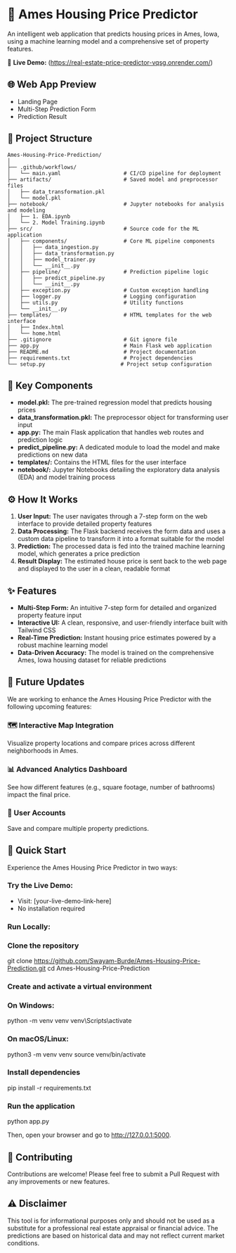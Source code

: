 # 🏡 Ames Housing Price Predictor

An intelligent web application that predicts housing prices in Ames, Iowa, using a machine learning model and a comprehensive set of property features.

🔗 **Live Demo:** (https://real-estate-price-predictor-vqsg.onrender.com/)

## 🌐 Web App Preview

- Landing Page
- Multi-Step Prediction Form
- Prediction Result

## 📁 Project Structure
```
Ames-Housing-Price-Prediction/
│
├── .github/workflows/
│   └── main.yaml                    # CI/CD pipeline for deployment
├── artifacts/                       # Saved model and preprocessor files
│   ├── data_transformation.pkl
│   └── model.pkl
├── notebook/                        # Jupyter notebooks for analysis and modeling
│   ├── 1. EDA.ipynb
│   └── 2. Model Training.ipynb
├── src/                             # Source code for the ML application
│   ├── components/                  # Core ML pipeline components
│   │   ├── data_ingestion.py
│   │   ├── data_transformation.py
│   │   ├── model_trainer.py
│   │   └── __init__.py
│   ├── pipeline/                    # Prediction pipeline logic
│   │   ├── predict_pipeline.py
│   │   └── __init__.py
│   ├── exception.py                 # Custom exception handling
│   ├── logger.py                    # Logging configuration
│   ├── utils.py                     # Utility functions
│   └── __init__.py
├── templates/                       # HTML templates for the web interface
│   ├── Index.html
│   └── home.html
├── .gitignore                       # Git ignore file
├── app.py                           # Main Flask web application
├── README.md                        # Project documentation
├── requirements.txt                 # Project dependencies
└── setup.py                        # Project setup configuration
```


## 📝 Key Components

- **model.pkl:** The pre-trained regression model that predicts housing prices
- **data_transformation.pkl:** The preprocessor object for transforming user input
- **app.py:** The main Flask application that handles web routes and prediction logic
- **predict_pipeline.py:** A dedicated module to load the model and make predictions on new data
- **templates/:** Contains the HTML files for the user interface
- **notebook/:** Jupyter Notebooks detailing the exploratory data analysis (EDA) and model training process

## ⚙️ How It Works

1. **User Input:** The user navigates through a 7-step form on the web interface to provide detailed property features
2. **Data Processing:** The Flask backend receives the form data and uses a custom data pipeline to transform it into a format suitable for the model
3. **Prediction:** The processed data is fed into the trained machine learning model, which generates a price prediction
4. **Result Display:** The estimated house price is sent back to the web page and displayed to the user in a clean, readable format

## ✨ Features

- **Multi-Step Form:** An intuitive 7-step form for detailed and organized property feature input
- **Interactive UI:** A clean, responsive, and user-friendly interface built with Tailwind CSS
- **Real-Time Prediction:** Instant housing price estimates powered by a robust machine learning model
- **Data-Driven Accuracy:** The model is trained on the comprehensive Ames, Iowa housing dataset for reliable predictions

## 🔮 Future Updates

We are working to enhance the Ames Housing Price Predictor with the following upcoming features:

### 🗺️ Interactive Map Integration
Visualize property locations and compare prices across different neighborhoods in Ames.

### 📊 Advanced Analytics Dashboard
See how different features (e.g., square footage, number of bathrooms) impact the final price.

### 👤 User Accounts
Save and compare multiple property predictions.

## 🚦 Quick Start

Experience the Ames Housing Price Predictor in two ways:

### Try the Live Demo:
- Visit: [your-live-demo-link-here]
- No installation required

### Run Locally:

### Clone the repository
git clone https://github.com/Swayam-Burde/Ames-Housing-Price-Prediction.git
cd Ames-Housing-Price-Prediction

### Create and activate a virtual environment
### On Windows:
python -m venv venv
venv\Scripts\activate

### On macOS/Linux:
 python3 -m venv venv
 source venv/bin/activate

### Install dependencies
pip install -r requirements.txt

### Run the application
python app.py

Then, open your browser and go to http://127.0.0.1:5000.

## 🤝 Contributing

Contributions are welcome! Please feel free to submit a Pull Request with any improvements or new features.

## ⚠️ Disclaimer

This tool is for informational purposes only and should not be used as a substitute for a professional real estate appraisal or financial advice. The predictions are based on historical data and may not reflect current market conditions.
